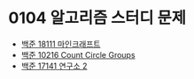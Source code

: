 # 0104 알고리즘 스터디 문제

- [백준 18111	 마인크래프트](https://www.acmicpc.net/problem/18111)
- [백준 10216	 Count Circle Groups](https://www.acmicpc.net/problem/10216)
- [백준 17141	 연구소 2](https://www.acmicpc.net/problem/17141)
